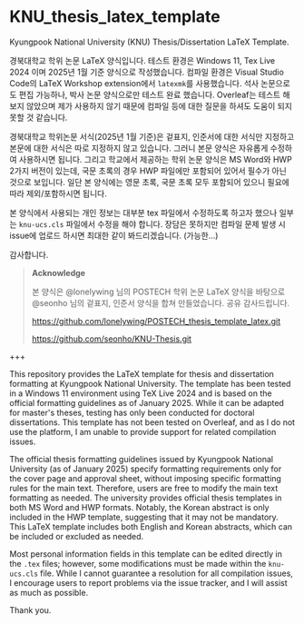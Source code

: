 # KNU_thesis_latex_template

Kyungpook National University (KNU) Thesis/Dissertation LaTeX Template.



경북대학교 학위 논문 LaTeX 양식입니다. 테스트 환경은 Windows 11, Tex Live 2024 이며 2025년 1월 기준 양식으로 작성했습니다. 컴파일 환경은 Visual Studio Code의 LaTeX Workshop extension에서 `latexmk`를 사용했습니다.
석사 논문으로도 편집 가능하나, 박사 논문 양식으로만 테스트 완료 했습니다. Overleaf는 테스트 해보지 않았으며 제가 사용하지 않기 때문에 컴파일 등에 대한 질문을 하셔도 도움이 되지 못할 것 같습니다.



경북대학교 학위논문 서식(2025년 1월 기준)은 겉표지, 인준서에 대한 서식만 지정하고 본문에 대한 서식은 따로 지정하지 않고 있습니다. 그러니 본문 양식은 자유롭게 수정하여 사용하시면 됩니다. 그리고 학교에서 제공하는 학위 논문 양식은 MS Word와 HWP 2가지 버전이 있는데, 국문 초록의 경우 HWP 파일에만 포함되어 있어서 필수가 아닌 것으로 보입니다. 일단 본 양식에는 영문 초록, 국문 초록 모두 포함되어 있으니 필요에 따라 제외/포함하시면 됩니다.



본 양식에서 사용되는 개인 정보는 대부분 tex 파일에서 수정하도록 하고자 했으나 일부는 `knu-ucs.cls` 파일에서 수정을 해야 합니다. 장담은 못하지만 컴파일 문제 발생 시 issue에 업로드 하시면 최대한 같이 봐드리겠습니다. (가능한...)

감사합니다.



> **Acknowledge**
>
> 본 양식은 @lonelywing 님의 POSTECH 학위 논문 LaTeX 양식을 바탕으로 @seonho 님의 겉표지, 인준서 양식을 합쳐 만들었습니다. 공유 감사드립니다.
>
> https://github.com/lonelywing/POSTECH_thesis_template_latex.git
>
> https://github.com/seonho/KNU-Thesis.git





+++



This repository provides the LaTeX template for thesis and dissertation formatting at Kyungpook National University. The template has been tested in a Windows 11 environment using TeX Live 2024 and is based on the official formatting guidelines as of January 2025. While it can be adapted for master's theses, testing has only been conducted for doctoral dissertations. This template has not been tested on Overleaf, and as I do not use the platform, I am unable to provide support for related compilation issues. 

The official thesis formatting guidelines issued by Kyungpook National University (as of January 2025) specify formatting requirements only for the cover page and approval sheet, without imposing specific formatting rules for the main text. Therefore, users are free to modify the main text formatting as needed. The university provides official thesis templates in both MS Word and HWP formats. Notably, the Korean abstract is only included in the HWP template, suggesting that it may not be mandatory. This LaTeX template includes both English and Korean abstracts, which can be included or excluded as needed.

Most personal information fields in this template can be edited directly in the `.tex` files; however, some modifications must be made within the `knu-ucs.cls` file. While I cannot guarantee a resolution for all compilation issues, I encourage users to report problems via the issue tracker, and I will assist as much as possible.

Thank you.
